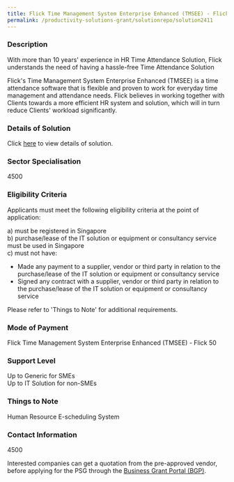 ```yaml
---
title: Flick Time Management System Enterprise Enhanced (TMSEE) - Flick 50
permalink: /productivity-solutions-grant/solutionrepo/solution2411
---
```


### Description

With more than 10 years' experience in HR Time Attendance Solution, Flick understands the need of having a hassle-free Time Attendance Solution

Flick's Time Management System Enterprise Enhanced (TMSEE) is a time attendance software that is flexible and proven to work for everyday time management and attendance needs. Flick believes in working together with Clients towards a more efficient HR system and solution, which will in turn reduce Clients' workload significantly.

### Details of Solution

Click <a href='Flick Solutions Pte. Ltd.' target='_blank' rel='noopener'>here</a> to view details of solution.

### Sector Specialisation

 4500 

### Eligibility Criteria

Applicants must meet the following eligibility criteria at the point of application:

a) must be registered in Singapore <br>
b) purchase/lease of the IT solution or equipment or consultancy service must be used in Singapore <br>
c) must not have:
- Made any payment to a supplier, vendor or third party in relation to the purchase/lease of the IT solution or equipment or consultancy service
- Signed any contract with a supplier, vendor or third party in relation to the purchase/lease of the IT solution or equipment or consultancy service

Please refer to 'Things to Note' for additional requirements.

### Mode of Payment
Flick Time Management System Enterprise Enhanced (TMSEE) - Flick 50

### Support Level
Up to Generic for SMEs <br>
Up to IT Solution for non-SMEs

### Things to Note
Human Resource E-scheduling System

### Contact Information
4500

Interested companies can get a quotation from the pre-approved vendor, before applying for the PSG through the <a target='_blank' rel='noopener' href='https://www.businessgrants.gov.sg/'>Business Grant Portal (BGP)</a>.
